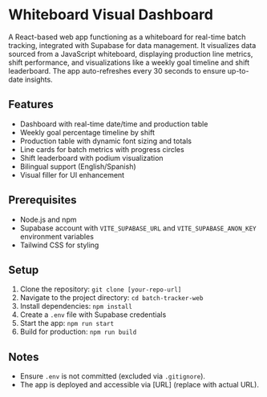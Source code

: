 # Whiteboard Visual Dashboard

A React-based web app functioning as a whiteboard for real-time batch tracking, integrated with Supabase for data management. It visualizes data sourced from a JavaScript whiteboard, displaying production line metrics, shift performance, and visualizations like a weekly goal timeline and shift leaderboard. The app auto-refreshes every 30 seconds to ensure up-to-date insights.

## Features
- Dashboard with real-time date/time and production table
- Weekly goal percentage timeline by shift
- Production table with dynamic font sizing and totals
- Line cards for batch metrics with progress circles
- Shift leaderboard with podium visualization
- Bilingual support (English/Spanish)
- Visual filler for UI enhancement

## Prerequisites
- Node.js and npm
- Supabase account with `VITE_SUPABASE_URL` and `VITE_SUPABASE_ANON_KEY` environment variables
- Tailwind CSS for styling

## Setup
1. Clone the repository: `git clone [your-repo-url]`
2. Navigate to the project directory: `cd batch-tracker-web`
3. Install dependencies: `npm install`
4. Create a `.env` file with Supabase credentials
5. Start the app: `npm run start`
6. Build for production: `npm run build`

## Notes
- Ensure `.env` is not committed (excluded via `.gitignore`).
- The app is deployed and accessible via [URL] (replace with actual URL).
